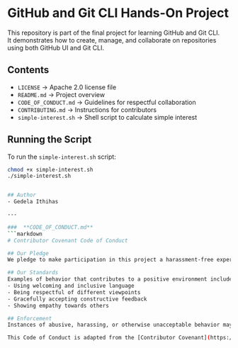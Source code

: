 # GitHub and Git CLI Hands-On Project

This repository is part of the final project for learning GitHub and Git CLI.  
It demonstrates how to create, manage, and collaborate on repositories using both GitHub UI and Git CLI.

## Contents
- `LICENSE` → Apache 2.0 license file
- `README.md` → Project overview
- `CODE_OF_CONDUCT.md` → Guidelines for respectful collaboration
- `CONTRIBUTING.md` → Instructions for contributors
- `simple-interest.sh` → Shell script to calculate simple interest

## Running the Script
To run the `simple-interest.sh` script:
```bash
chmod +x simple-interest.sh
./simple-interest.sh


## Author
- Gedela Ithihas

---

###  **CODE_OF_CONDUCT.md**
```markdown
# Contributor Covenant Code of Conduct

## Our Pledge
We pledge to make participation in this project a harassment-free experience for everyone, regardless of age, body size, disability, ethnicity, gender identity, level of experience, nationality, personal appearance, race, religion, or sexual identity.

## Our Standards
Examples of behavior that contributes to a positive environment include:
- Using welcoming and inclusive language
- Being respectful of different viewpoints
- Gracefully accepting constructive feedback
- Showing empathy towards others

## Enforcement
Instances of abusive, harassing, or otherwise unacceptable behavior may be reported by contacting the project team.

This Code of Conduct is adapted from the [Contributor Covenant](https://www.contributor-covenant.org/).
